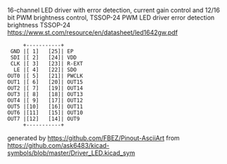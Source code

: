 16-channel LED driver with error detection, current gain control and 12/16 bit PWM brightness control, TSSOP-24
PWM LED driver error detection brightness TSSOP-24
https://www.st.com/resource/en/datasheet/led1642gw.pdf


	     +-----------+
	 GND |[ 1]   [25]| EP
	 SDI |[ 2]   [24]| VDD
	 CLK |[ 3]   [23]| R-EXT
	  LE |[ 4]   [22]| SDO
	OUT0 |[ 5]   [21]| PWCLK
	OUT1 |[ 6]   [20]| OUT15
	OUT2 |[ 7]   [19]| OUT14
	OUT3 |[ 8]   [18]| OUT13
	OUT4 |[ 9]   [17]| OUT12
	OUT5 |[10]   [16]| OUT11
	OUT6 |[11]   [15]| OUT10
	OUT7 |[12]   [14]| OUT9
	     +-----------+


generated by https://github.com/FBEZ/Pinout-AsciiArt from https://github.com/ask6483/kicad-symbols/blob/master/Driver_LED.kicad_sym